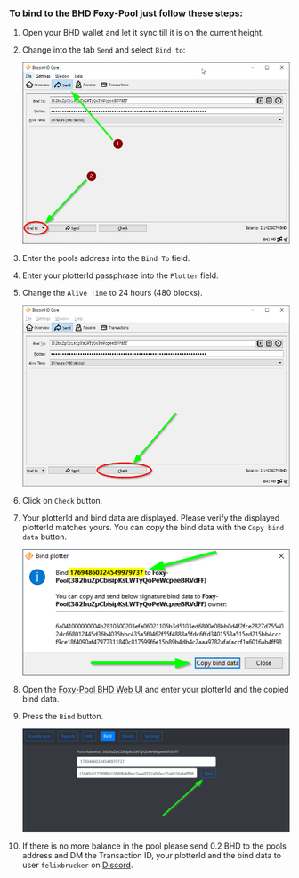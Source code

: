 ### To bind to the BHD Foxy-Pool just follow these steps:

1. Open your BHD wallet and let it sync till it is on the current
   height.
2. Change into the tab `Send` and select `Bind to`:

    ![BHD Bind to](../../assets/img/binding/bhd-bind-1.png)

3. Enter the pools address into the `Bind To` field.
4. Enter your plotterId passphrase into the `Plotter` field.
5. Change the `Alive Time` to 24 hours (480 blocks).

    ![BHD Generate bind data](../../assets/img/binding/bhd-bind-2.png)

6. Click on `Check` button.
7. Your plotterId and bind data are displayed. Please verify the displayed plotterId matches yours. You can copy the bind
   data with the `Copy bind data` button.

    ![BHD Copy bind data](../../assets/img/binding/bhd-bind-3.png)

8. Open the [Foxy-Pool BHD Web UI](https://bhd.foxypool.cf/bind) and
   enter your plotterId and the copied bind data.
9. Press the `Bind` button.

    ![BHD Bind](../../assets/img/binding/bhd-bind-4.png)

10. If there is no more balance in the pool please send 0.2 BHD to the
    pools address and DM the Transaction ID, your plotterId and the bind data to
    user `felixbrucker` on [Discord](https://discord.gg/gNHhn9y).
